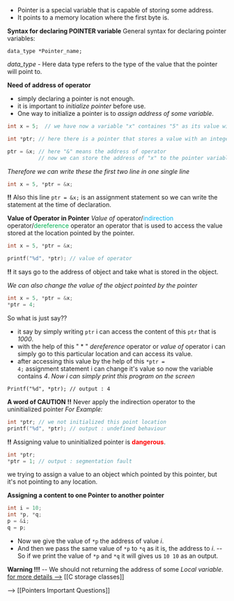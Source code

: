 - Pointer is a special variable that is capable of storing some address.
- It points to a memory location where the first byte is.

**Syntax for declaring POINTER variable**
General syntax for declaring pointer variables:
```
data_type *Pointer_name;
```
*data_type* - Here data type refers to the type of the value that the pointer will point to.

**Need of address of operator**
- simply declaring a pointer is not enough.
- it is important to *initialize pointer* before use.
- One way to initialize a pointer is to *assign address of some variable*.
```C
int x = 5;  // we have now a variable "x" containes "5" as its value with base case like 1000

int *ptr; // here there is a pointer that stores a value with an integer type lets say that it has a base case 2000

ptr = &x; // here "&" means the address of operator 
          // now we can store the address of "x" to the pointer variable "ptr"
```

*Therefore we can write these the first two line in one single line*
```C
int x = 5, *ptr = &x;
```
**!!** Also this line <code>ptr = &x;</code> is an assignment statement so we can write the statement at the time of declaration. 

**Value of Operator in Pointer**
*Value of* operator/<font color="#00b0f0">indirection</font> operator/<font color="#00b050">dereference</font> operator an operator that is used to access the value stored at the location pointed by the pointer.
```C
int x = 5, *ptr = &x;

printf("%d", *ptr); // value of operator
```
**!!** it says go to the address of object and take what is stored in the object.

*We can also change the value of the object pointed by the pointer*
```C
int x = 5, *ptr = &x;
*ptr = 4;
```
So what is just say??
- it say by simply writing <code>ptr</code> i can access the content of this <code>ptr</code> that is *1000*.
- with the help of this " * " *dereference* operator or *value of* operator i can simply go to this particular location and can access its value.
- after accessing this value by the help of this <code>*ptr = 4;</code> assignment statement i can change it's value so now the variable contains *4*.
*Now i can simply print this program on the screen*
```
Printf("%d", *ptr); // output : 4
```

**A word of CAUTION**
**!!** Never apply the indirection operator to the uninitialized pointer
*For Example:*
```C
int *ptr; // we not initialized this point location
printf("%d", *ptr); // output : undefined behaviour
```

**!!** Assigning value to uninitialized pointer is **<font color="#ff0000">dangerous</font>**.
```C
int *ptr;
*ptr = 1; // output : segmentation fault
```
we trying to assign a value to an object which pointed by this pointer, but it's not pointing to any location.

**Assigning a content to one Pointer to another pointer**
```C
int i = 10;
int *p, *q;
p = &i;
q = p;
```
- Now we give the value of <code>*p</code> the address of value *i*.
- And then we pass the same value of <code>*p</code> to <code>*q</code> as it is, the address to *i*.
-- So if we print the value of <code>*p</code> and <code>*q</code> it will gives us <code>10 10</code> as an output.


**Warning !!!**
-- We should not returning the address of some *Local variable*. <u>for more details --></u> [[C storage classes]]

--> [[Pointers Important Questions]]



